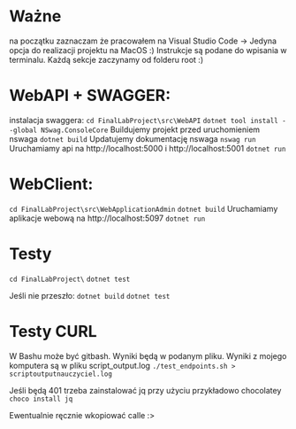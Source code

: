# Ważne

na początku zaznaczam że pracowałem na Visual Studio Code -> Jedyna opcja do realizacji projektu na MacOS :)
Instrukcje są podane do wpisania w terminalu.
Każdą sekcje zaczynamy od folderu root :)

# WebAPI + SWAGGER:
instalacja swaggera:
`cd FinalLabProject\src\WebAPI`
`dotnet tool install --global NSwag.ConsoleCore`
Buildujemy projekt przed uruchomieniem nswaga
`dotnet build` 
Updatujemy dokumentację nswaga
`nswag run`
Uruchamiamy api na http://localhost:5000 i http://localhost:5001
`dotnet run`

# WebClient:

`cd FinalLabProject\src\WebApplicationAdmin`
`dotnet build`
Uruchamiamy  aplikacje webową na http://localhost:5097
`dotnet run`

# Testy

`cd FinalLabProject\`
`dotnet test`

Jeśli nie przeszło:
`dotnet build`
`dotnet test`

# Testy CURL
W Bashu może być gitbash. Wyniki będą w podanym pliku. Wyniki z mojego komputera są w pliku script_output.log
`./test_endpoints.sh > scriptoutputnauczyciel.log`

Jeśli będą 401 trzeba zainstalować jq przy użyciu przykładowo chocolatey
`choco install jq`

Ewentualnie ręcznie wkopiować calle :>